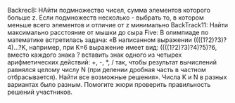 Backrec8: НАйти подмножество чисел, сумма элементов которого больше z. Если подмножеств несколько - выбрать то, в котором меньше всего элементов и отличие от z минимально
BackTrack11: Найти максимально расстояние от мышки до сыра
Five: В олимпиаде по математике встретилась задача: «В написанном выражении ((((1?2)?3)?4)…?K, например, при K=6 выражение имеет вид: ((((1?2)?3)?4)?5)?6, вместо каждого знака ? вставить знак одного из четырех арифметических действий: +, -, *, /   так, чтобы  результат вычислений равнялся целому числу N (при делении дробная часть в частном отбрасывается). Найти все возможные решения». Числа K и N в разных вариантах было разным. Помогите жюри проверить правильность решений участников.  
